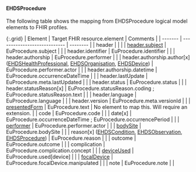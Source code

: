 <!--
  Generated file. Do not edit.
-->

#### EHDSProcedure

The following table shows the mapping from EHDSProcedure logical model elements to FHIR profiles.

{:.grid}
| Element | Target FHIR resource.element | Comments |
| ------- | ---------------------------- | -------- |
| header |  |  |
| [header.subject](#ehdspatient) | EuProcedure.subject |  |
| header.identifier | EuProcedure.identifier |  |
| header.authorship | EuProcedure.performer |  |
| header.authorship.author[x] ([EHDSHealthProfessional](#ehdshealthprofessional), [EHDSOrganisation](#ehdsorganisation), [EHDSDevice](#ehdsdevice)) | EuProcedure.performer.actor |  |
| header.authorship.datetime | EuProcedure.occurrenceDateTime |  |
| header.lastUpdate | EuProcedure.meta.lastUpdated |  |
| header.status | EuProcedure.status |  |
| header.statusReason[x] | EuProcedure.statusReason.coding ; EuProcedure.statusReason.text |  |
| header.language | EuProcedure.language |  |
| header.version | EuProcedure.meta.versionId |  |
| [presentedForm](#ehdsattachment) | EuProcedure.text | No element to map this. Will require an extension. |
| code | EuProcedure.code |  |
| date[x] | EuProcedure.occurrenceDateTime ; EuProcedure.occurrencePeriod |  |
| [performer](#ehdshealthprofessional) | EuProcedure.performer.actor |  |
| [bodySite](#ehdsbodystructure) | EuProcedure.bodySite |  |
| reason[x] ([EHDSCondition](#ehdscondition), [EHDSObservation](#ehdsobservation), [EHDSProcedure](#ehdsprocedure)) | EuProcedure.reason |  |
| outcome | EuProcedure.outcome |  |
| complication | EuProcedure.complication.concept |  |
| [deviceUsed](#ehdsdevice) | EuProcedure.used[device] |  |
| [focalDevice](#ehdsdevice) | EuProcedure.focalDevice.manipulated |  |
| note | EuProcedure.note |  |

